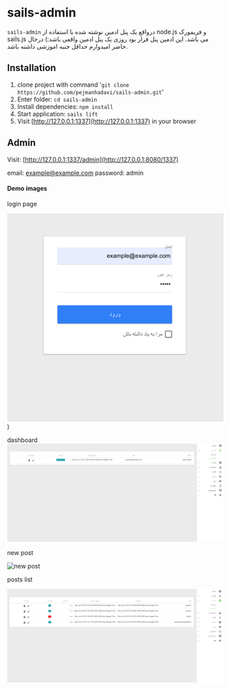 # sails-admin
`sails-admin` درواقع یک پنل ادمین نوشته شده با استفاده از node.js و فریمورک sails.js  می باشد.
این ادمین پنل قرار بود روزی یک پنل ادمین واقعی باشد:) درحال حاضر امیدوارم حداقل جنبه اموزشی داشته باشد.

## Installation

1. clone project with command '`git clone https://github.com/pejmanhadavi/sails-admin.git`'
2. Enter folder: `cd sails-admin`
3. Install dependencies: `npm install`
4. Start application: `sails lift`
5. Visit [http://127.0.0.1:1337](http://127.0.0.1:1337) in your browser

## Admin

Visit: [http://127.0.0.1:1337/admin](http://127.0.0.1:8080/1337)

email: example@example.com
password: admin

#### Demo images
login page

![login page](./readme/login.png?raw=true "Login page"))

dashboard
![dashboard](./readme/dashboard.png?raw=true "dashboard page")

new post

![new post](./readme/post.png?raw=true "add new post page")

posts list

![post list](./readme/postlist.png?raw=true "list of posts page")

